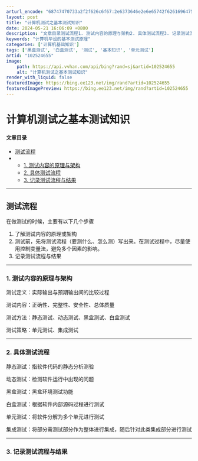 ```yaml
---
arturl_encode: "68747470733a2f2f626c6f67:2e6373646e2e6e65742f62616964755f33343132323332342f:61727469636c652f64657461696c732f313032353234363535"
layout: post
title: "计算机测试之基本测试知识"
date: 2024-05-21 16:06:09 +0800
description: "文章目录测试流程1. 测试内容的原理与架构2. 具体测试流程3. 记录测试流程与结果"
keywords: "计算机毕设的基本测试原理"
categories: ['计算机基础知识']
tags: ['黑盒测试', '白盒测试', '测试', '基本知识', '单元测试']
artid: "102524655"
image:
    path: https://api.vvhan.com/api/bing?rand=sj&artid=102524655
    alt: "计算机测试之基本测试知识"
render_with_liquid: false
featuredImage: https://bing.ee123.net/img/rand?artid=102524655
featuredImagePreview: https://bing.ee123.net/img/rand?artid=102524655
---
```


# 计算机测试之基本测试知识

#### 文章目录

* [测试流程](#_4)
* + [1. 测试内容的原理与架构](#1__12)
  + [2. 具体测试流程](#2__20)
  + [3. 记录测试流程与结果](#3__31)

---

## 测试流程

在做测试的时候，主要有以下几个步骤

1. 了解测试内容的原理或架构
2. 测试前，先将测试流程（要测什么、怎么测）写出来。在测试过程中，尽量使用控制变量法，避免多个因素的影响。
3. 记录测试流程与结果

---

### 1. 测试内容的原理与架构

测试定义：实际输出与预期输出间的比较过程
  
测试内容：正确性、完整性、安全性、总体质量
  
测试方法：静态测试、动态测试、黑盒测试、白盒测试
  
测试策略：单元测试、集成测试

---

### 2. 具体测试流程

静态测试：指软件代码的静态分析测验
  
动态测试：检测软件运行中出现的问题
  
黑盒测试：黑盒环境测试功能
  
白盒测试：根据软件内部源码过程进行测试

单元测试：将软件分解为多个单元进行测试
  
集成测试：将部分需测试部分作为整体进行集成，随后针对此类集成部分进行测试

---

### 3. 记录测试流程与结果